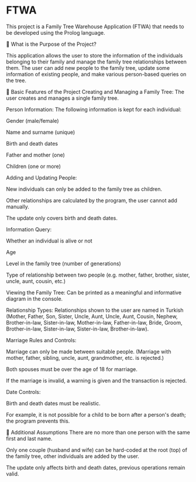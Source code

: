 # FTWA
This project is a Family Tree Warehouse Application (FTWA) that needs to be developed using the Prolog language.

📌 What is the Purpose of the Project?

This application allows the user to store the information of the individuals belonging to their family and manage the family tree relationships between them. The user can add new people to the family tree, update some information of existing people, and make various person-based queries on the tree.

📌 Basic Features of the Project
Creating and Managing a Family Tree:
The user creates and manages a single family tree.

Person Information:
The following information is kept for each individual:

Gender (male/female)

Name and surname (unique)

Birth and death dates

Father and mother (one)

Children (one or more)

Adding and Updating People:

New individuals can only be added to the family tree as children.

Other relationships are calculated by the program, the user cannot add manually.

The update only covers birth and death dates.

Information Query:

Whether an individual is alive or not

Age

Level in the family tree (number of generations)

Type of relationship between two people (e.g. mother, father, brother, sister, uncle, aunt, cousin, etc.)

Viewing the Family Tree:
Can be printed as a meaningful and informative diagram in the console.

Relationship Types:
Relationships shown to the user are named in Turkish (Mother, Father, Son, Sister, Uncle, Aunt, Uncle, Aunt, Cousin, Nephew, Brother-in-law, Sister-in-law, Mother-in-law, Father-in-law, Bride, Groom, Brother-in-law, Sister-in-law, Sister-in-law, Brother-in-law).

Marriage Rules and Controls:

Marriage can only be made between suitable people. (Marriage with mother, father, sibling, uncle, aunt, grandmother, etc. is rejected.)

Both spouses must be over the age of 18 for marriage.

If the marriage is invalid, a warning is given and the transaction is rejected.

Date Controls:

Birth and death dates must be realistic.

For example, it is not possible for a child to be born after a person's death; the program prevents this.

📌 Additional Assumptions
There are no more than one person with the same first and last name.

Only one couple (husband and wife) can be hard-coded at the root (top) of the family tree, other individuals are added by the user.

The update only affects birth and death dates, previous operations remain valid.
